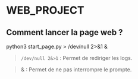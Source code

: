 # WEB_PROJECT
## Comment lancer la page web ?
python3 start_page.py > /dev/null 2>&1 &
  > `/dev/null 2&>1` : Permet de rediriger les logs.
  
  > & : Permet de ne pas interrompre le prompte.
